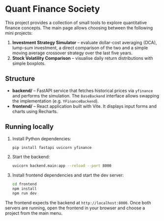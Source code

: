 # Quant Finance Society

This project provides a collection of small tools to explore quantitative finance concepts.
The main page allows choosing between the following mini projects:

1. **Investment Strategy Simulator** – evaluate dollar-cost averaging (DCA), lump-sum investment, a direct comparison of the two and a simple moving average crossover strategy over the last five years.
2. **Stock Volatility Comparison** – visualise daily return distributions with simple boxplots.

## Structure

- **backend/** – FastAPI service that fetches historical prices via `yfinance` and performs the simulation. The `BaseBackend` interface allows swapping the implementation (e.g. `YFinanceBackend`).
- **frontend/** – React application built with Vite. It displays input forms and charts using Recharts.

## Running locally

1. Install Python dependencies:
   ```bash
   pip install fastapi uvicorn yfinance
   ```
2. Start the backend:
   ```bash
   uvicorn backend.main:app --reload --port 8000
   ```
3. Install frontend dependencies and start the dev server:
   ```bash
   cd frontend
   npm install
   npm run dev
   ```

The frontend expects the backend at `http://localhost:8000`.
Once both servers are running, open the frontend in your browser and choose a project from the main menu.

